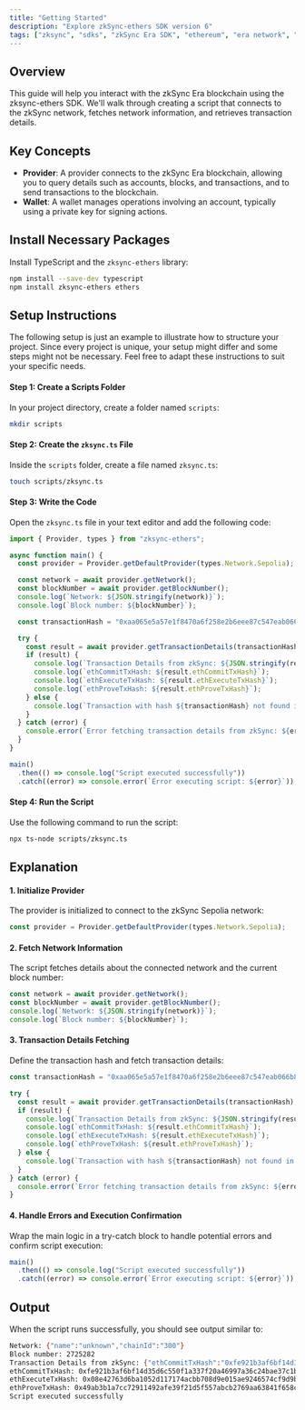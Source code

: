 ```yaml
---
title: "Getting Started"
description: "Explore zkSync-ethers SDK version 6"
tags: ["zksync", "sdks", "zkSync Era SDK", "ethereum", "era network", "javascript", v6"]
---
```


## Overview

This guide will help you interact with the zkSync Era blockchain using the zksync-ethers SDK. We'll walk through
creating a script that connects to the zkSync network, fetches network information, and retrieves transaction details.

## Key Concepts

- **Provider**: A provider connects to the zkSync Era blockchain, allowing you to query details such as accounts, blocks,
and transactions, and to send transactions to the blockchain.
- **Wallet**: A wallet manages operations involving an account, typically using a private key for signing actions.

## Install Necessary Packages

Install TypeScript and the `zksync-ethers` library:

```bash [npm]
npm install --save-dev typescript
npm install zksync-ethers ethers
```

## Setup Instructions

The following setup is just an example to illustrate how to structure your project. Since every project is unique,
your setup might differ and some steps might not be necessary. Feel free to adapt these instructions to suit your
specific needs.

#### Step 1: Create a Scripts Folder

In your project directory, create a folder named `scripts`:

```bash
mkdir scripts
```

#### Step 2: Create the `zksync.ts` File

Inside the `scripts` folder, create a file named `zksync.ts`:

```bash
touch scripts/zksync.ts
```

#### Step 3: Write the Code

Open the `zksync.ts` file in your text editor and add the following code:

```typescript
import { Provider, types } from "zksync-ethers";

async function main() {
  const provider = Provider.getDefaultProvider(types.Network.Sepolia);

  const network = await provider.getNetwork();
  const blockNumber = await provider.getBlockNumber();
  console.log(`Network: ${JSON.stringify(network)}`);
  console.log(`Block number: ${blockNumber}`);

  const transactionHash = "0xaa065e5a57e1f8470a6f258e2b6eee87c547eab066b8620ce7f3fd51405665e1";

  try {
    const result = await provider.getTransactionDetails(transactionHash);
    if (result) {
      console.log(`Transaction Details from zkSync: ${JSON.stringify(result)}`);
      console.log(`ethCommitTxHash: ${result.ethCommitTxHash}`);
      console.log(`ethExecuteTxHash: ${result.ethExecuteTxHash}`);
      console.log(`ethProveTxHash: ${result.ethProveTxHash}`);
    } else {
      console.log(`Transaction with hash ${transactionHash} not found in zkSync.`);
    }
  } catch (error) {
    console.error(`Error fetching transaction details from zkSync: ${error}`);
  }
}

main()
  .then(() => console.log("Script executed successfully"))
  .catch((error) => console.error(`Error executing script: ${error}`));
```

#### Step 4: Run the Script

Use the following command to run the script:

```bash
npx ts-node scripts/zksync.ts
```

## Explanation

#### 1. Initialize Provider

The provider is initialized to connect to the zkSync Sepolia network:

```typescript
const provider = Provider.getDefaultProvider(types.Network.Sepolia);
```

#### 2. Fetch Network Information

The script fetches details about the connected network and the current block number:

```typescript
const network = await provider.getNetwork();
const blockNumber = await provider.getBlockNumber();
console.log(`Network: ${JSON.stringify(network)}`);
console.log(`Block number: ${blockNumber}`);
```

#### 3. Transaction Details Fetching

Define the transaction hash and fetch transaction details:

```typescript
const transactionHash = "0xaa065e5a57e1f8470a6f258e2b6eee87c547eab066b8620ce7f3fd51405665e1";

try {
  const result = await provider.getTransactionDetails(transactionHash);
  if (result) {
    console.log(`Transaction Details from zkSync: ${JSON.stringify(result)}`);
    console.log(`ethCommitTxHash: ${result.ethCommitTxHash}`);
    console.log(`ethExecuteTxHash: ${result.ethExecuteTxHash}`);
    console.log(`ethProveTxHash: ${result.ethProveTxHash}`);
  } else {
    console.log(`Transaction with hash ${transactionHash} not found in zkSync.`);
  }
} catch (error) {
  console.error(`Error fetching transaction details from zkSync: ${error}`);
}
```

#### 4. Handle Errors and Execution Confirmation

Wrap the main logic in a try-catch block to handle potential errors and confirm script execution:

```typescript
main()
  .then(() => console.log("Script executed successfully"))
  .catch((error) => console.error(`Error executing script: ${error}`));
```

## Output

When the script runs successfully, you should see output similar to:

```sh
Network: {"name":"unknown","chainId":"300"}
Block number: 2725282
Transaction Details from zkSync: {"ethCommitTxHash":"0xfe921b3af6bf14d35d6c550f1a337f20a46997a36c24bae37c1b2d129ee3b4d6","ethExecuteTxHash":"0x08e42763d6ba1052d117174acbb708d9e015ae9246574cf9d9b06c001b31e750","ethProveTxHash":"0x49ab3b1a7cc72911492afe39f21d5f557abcb2769aa63841f658c719a7ec5ba2","fee":"0x1252b3c112d2e","gasPerPubdata":"0xc350","initiatorAddress":"0xb71ce978bf48e3e4669a7a0acb89850023fc3279","isL1Originated":false,"receivedAt":"2024-06-03T09:16:41.519Z","status":"verified"}
ethCommitTxHash: 0xfe921b3af6bf14d35d6c550f1a337f20a46997a36c24bae37c1b2d129ee3b4d6
ethExecuteTxHash: 0x08e42763d6ba1052d117174acbb708d9e015ae9246574cf9d9b06c001b31e750
ethProveTxHash: 0x49ab3b1a7cc72911492afe39f21d5f557abcb2769aa63841f658c719a7ec5ba2
Script executed successfully
```

